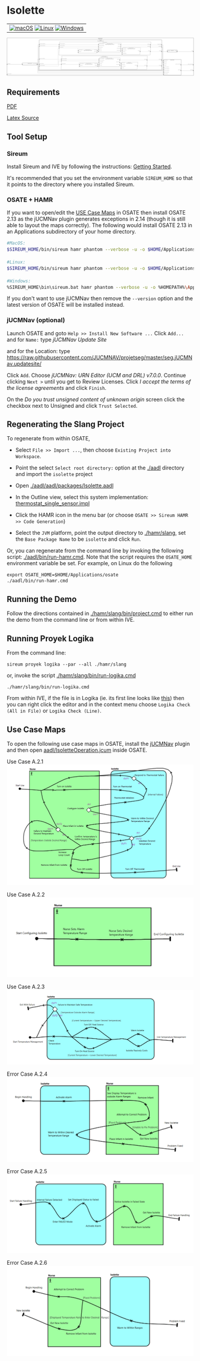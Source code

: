 # Isolette

<table>
<tr>
<td> 
  <a href="https://github.com/santoslab/isolette-artifacts/actions/workflows/CI-macOS.yml"><img src="https://github.com/santoslab/isolette-artifacts/actions/workflows/CI-macOS.yml/badge.svg" alt="macOS"></a>
  <a href="https://github.com/santoslab/isolette-artifacts/actions/workflows/CI_linux.yml"><img src="https://github.com/santoslab/isolette-artifacts/actions/workflows/CI_linux.yml/badge.svg" alt="Linux"></a>
  <a href="https://github.com/santoslab/isolette-artifacts/actions/workflows/CI-windows.yml"><img src="https://github.com/santoslab/isolette-artifacts/actions/workflows/CI-windows.yml/badge.svg" alt="Windows"></a>
</td>
</table>

![arch](aadl/diagrams/arch.svg)

## Requirements

[PDF](isolette-requirements/isolette-requirements.pdf)

[Latex Source](isolette-requirements)

## Tool Setup

### Sireum
Install Sireum and IVE by following the instructions: [Getting Started](https://sireum.org/getting-started/).  

It's recommended that you set the environment variable ``SIREUM_HOME`` so that it points to the directory where you installed Sireum.

### OSATE + HAMR

If you want to open/edit the [USE Case Maps](#use-case-maps) in OSATE then install OSATE 2.13 as the jUCMNav plugin generates exceptions in 2.14 (though it is still able to layout the maps correctly).  The following would install OSATE 2.13 in an Applications subdirectory of your home directory.

```bash
#MacOS:
$SIREUM_HOME/bin/sireum hamr phantom --verbose -u -o $HOME/Applications/osate.app --version 2.13.0-vfinal

#Linux: 
$SIREUM_HOME/bin/sireum hamr phantom --verbose -u -o $HOME/Applications/osate --version 2.13.0-vfinal

#Windows: 
%SIREUM_HOME\bin\sireum.bat hamr phantom --verbose -u -o %HOMEPATH%\Applications\osate --version 2.13.0-vfinal
```

If you don't want to use jUCMNav then remove the ``--version`` option and the latest version of OSATE will be installed instead.

### jUCMNav (optional)

Launch OSATE and goto ``Help >> Install New Software ...``  Click ``Add...`` and for ``Name:`` type  *jUCMNav Update Site*

and for the Location: type 
https://raw.githubusercontent.com/JUCMNAV/projetseg/master/seg.jUCMNav.updatesite/

Click ``Add``.  Choose *jUCMNav: URN Editor (UCM and DRL) v7.0.0*.  Continue clicking ``Next >`` until you get to Review Licenses.  Click *I accept the terms of the license agreements*  and click ``Finish``.

On the *Do you trust unsigned content of unknown origin* screen click the checkbox next to Unsigned and click ``Trust Selected``.



## Regenerating the Slang Project

To regenerate from within OSATE, 

- Select ``File >> Import ...``, then choose ``Existing Project into Workspace``.

- Point the select ``Select root directory:`` option at the [./aadl](./aadl) directory
  and import the ``isolette`` project

- Open [./aadl/aadl/packages/Isolette.aadl](./aadl/aadl/packages/Isolette.aadl)

- In the Outline view, select this system implementation: [thermostat_single_sensor.impl](./aadl/aadl/packages/Isolette.aadl#L171)

- Click the HAMR icon in the menu bar (or choose ``OSATE >> Sireum HAMR >> Code Generation``)

- Select the ``JVM`` platform, point the output directory to [./hamr/slang](./hamr/slang/), set the ``Base Package Name`` to be ``isolette`` and click ``Run``.


Or, you can regenerate from the command line by invoking the following script: [./aadl/bin/run-hamr.cmd](./aadl/bin/run-hamr.cmd).  Note that the script requires the ``OSATE_HOME`` environment variable be set.  For example, on Linux do the following

```
export OSATE_HOME=$HOME/Applications/osate
./aadl/bin/run-hamr.cmd
```



## Running the Demo

Follow the directions contained in [./hamr/slang/bin/project.cmd](./hamr/slang/bin/project.cmd#L19-L50) to either run the demo from the command line or from within IVE.

## Running Proyek Logika

From the command line:

```
sireum proyek logika --par --all ./hamr/slang
```

or, invoke the script [./hamr/slang/bin/run-logika.cmd](./hamr/slang/bin/run-logika.cmd)

```
./hamr/slang/bin/run-logika.cmd
```

From within IVE, if the file is in Logika (ie. its first line looks like [this](./hamr/slang/src/main/component/isolette/Monitor/Manage_Alarm_impl_thermostat_monitor_temperature_manage_alarm.scala#L1)) then you can right click the editor and in the context menu choose ``Logika Check (All in File)`` or ``Logika Check (Line)``.

## Use Case Maps

To open the following use case maps in OSATE, install the [jUCMNav](#jucmnav-optional) plugin and then open [aadl/IsoletteOperation.jcum](aadl/IsoletteOperation.jucm) inside OSATE.

Use Case A.2.1
![UC A.2.1](aadl/use_case_pictures/UC_A.2.1.png)

Use Case A.2.2
![UC A.2.2](aadl/use_case_pictures/UC_A.2.2.png)

Use Case A.2.3
![UC A.2.3](aadl/use_case_pictures/UC_A.2.3.png)

Error Case A.2.4
![EC A.2.4](aadl/use_case_pictures/EC_A.2.4.png)

Error Case A.2.5
![EC A.2.5](aadl/use_case_pictures/EC_A.2.5.png)

Error Case A.2.6
![EC A.2.6](aadl/use_case_pictures/EC_A.2.6.png)

